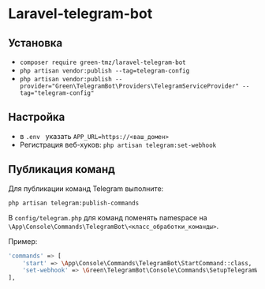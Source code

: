 # Laravel-telegram-bot

## Установка
- `composer require green-tmz/laravel-telegram-bot`
- `php artisan vendor:publish --tag=telegram-config`
- `php artisan vendor:publish --provider="Green\TelegramBot\Providers\TelegramServiceProvider" --tag="telegram-config"`

## Настройка

- в `.env ` указать `APP_URL=https://<ваш_домен>`
- Регистрация веб-хуков: `php artisan telegram:set-webhook`

## Публикация команд

Для публикации команд Telegram выполните:

`php artisan telegram:publish-commands`

В `config/telegram.php` для команд поменять namespace на 
`\App\Console\Commands\TelegramBot\<класс_обработки_команды>`. 

Пример:
```bash
'commands' => [
    'start' => \App\Console\Commands\TelegramBot\StartCommand::class,
    'set-webhook' => \Green\TelegramBot\Console\Commands\SetupTelegramWebhook::class,
],
